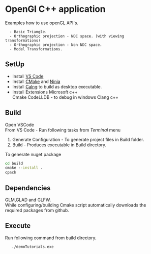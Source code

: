 # OpenGl C++ application

Examples how to use openGL API's.

      - Basic Triangle.
      - Orthographic projection - NDC space. (with viewing transformations)
      - Orthographic projection - Non NDC space.
      - Model Transformations.

## SetUp

- Install [VS Code](https://code.visualstudio.com/)
- Install [CMake](https://cmake.org/) and [Ninja](https://ninja-build.org/)
- Install [Calng](https://releases.llvm.org/download.html) to build as desktop executable.
- Install Extensions
      Microsoft c++  
      Cmake
      CodeLLDB - to debug in windows Clang c++

## Build

Open VSCode  
From VS Code - Run following tasks from *Terminal* menu

1) Generate Configuration - To generate project files in Build folder.  
2) Build - Produces executable in Build directory.

To generate nuget package

```cmd
cd build
cmake --install .
cpack
```

## Dependencies

GLM,GLAD and GLFW.  
While configuring/building Cmake script automatically downloads the required packages from github.

## Execute

Run following command from build directory.  

```cmd
   ./demoTutorials.exe
```
